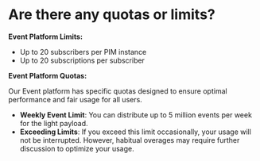 # Are there any quotas or limits?


**Event Platform Limits:**

- Up to 20 subscribers per PIM instance
- Up to 20 subscriptions per subscriber

**Event Platform Quotas:**

Our Event platform has specific quotas designed to ensure optimal performance and fair usage for all users.
- **Weekly Event Limit**: You can distribute up to 5 million events per week for the light payload.
- **Exceeding Limits**: If you exceed this limit occasionally, your usage will not be interrupted. However, habitual overages may require further discussion to optimize your usage.
